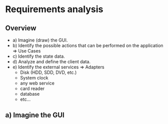 # Requirements analysis

## Overview 

- a) Imagine (draw) the GUI.
- b) Identify the possible actions that can be performed on the application => Use Cases
- c) Identify the state data.
- d) Analyze and define the client data.
- e) Identify the external services => Adapters
  - Disk (HDD, SDD, DVD, etc.)
  - System clock
  - any web service
  - card reader
  - database
  - etc...

## a) Imagine the GUI